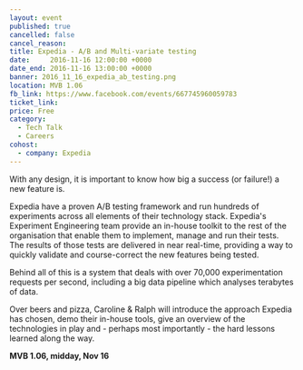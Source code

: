 ```yaml
---
layout: event
published: true
cancelled: false
cancel_reason:
title: Expedia - A/B and Multi-variate testing
date:     2016-11-16 12:00:00 +0000
date_end: 2016-11-16 13:00:00 +0000
banner: 2016_11_16_expedia_ab_testing.png
location: MVB 1.06
fb_link: https://www.facebook.com/events/667745960059783
ticket_link:
price: Free
category:
  - Tech Talk
  - Careers
cohost:
  - company: Expedia
---
```


With any design, it is important to know how big a success (or failure!) a new feature is.

Expedia have a proven A/B testing framework and run hundreds of experiments across all elements of their technology stack. Expedia's Experiment Engineering team provide an in-house toolkit to the rest of the organisation that enable them to implement, manage and run their tests. The results of those tests are delivered in near real-time, providing a way to quickly validate and course-correct the new features being tested.

Behind all of this is a system that deals with over 70,000 experimentation requests per second, including a big data pipeline which analyses terabytes of data.

Over beers and pizza, Caroline & Ralph will introduce the approach Expedia has chosen, demo their in-house tools, give an overview of the technologies in play and - perhaps most importantly - the hard lessons learned along the way.

**MVB 1.06, midday, Nov 16**

